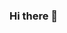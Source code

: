 ### Hi there 👋

<!--
**shubham1288/shubham1288** is a ✨ _special_ ✨ repository because its `README.md` (this file) appears on your GitHub profile.

Here are some ideas to get you started:

**I'm a Tech Enthusiast!!**


- 🌱 I’m currently learning Computer Vision, Deep Learning and many more....
- 👯 I’m looking to collaborate on various projects related to Data Domain
- 😄 Pronouns: He/Him
- ⚡ Fun fact: I like to travel, watch animes, play sports and play piano
-->


